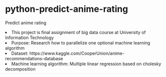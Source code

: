 # python-predict-anime-rating 
Predict anime rating
<li>This project is final assignment of big data course at University of Information Technology</li>
<li>Purpose: Research how to parallelize one optional machine learning algorithm</li>
<li>Dataset: https://www.kaggle.com/CooperUnion/anime-recommendations-database</li>
<li>Machine learning algorithm: Multiple linear regression based on cholesky decomposition</li>
